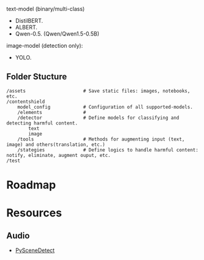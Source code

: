 text-model (binary/multi-class)
+ DistilBERT.
+ ALBERT.
+ Qwen-0.5. (Qwen/Qwen1.5-0.5B)

image-model (detection only): 
+ YOLO.


## Folder Stucture

```text
/assets                     # Save static files: images, notebooks, etc.
/contentshield
    model_config            # Configuration of all supported-models.
    /elements               # 
    /detector               # Define models for classifying and detecting harmful content.
        text
        image
    /tools                  # Methods for augmenting input (text, image) and others(translation, etc.)
    /stategies              # Define logics to handle harmful content: notify, eliminate, augment ouput, etc. 
/test
```

# Roadmap

# Resources

## Audio

+ [PySceneDetect](https://www.scenedetect.com/docs/latest/api/detectors.html)